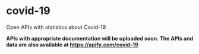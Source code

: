 # covid-19
Open APIs with statistics about Covid-19

**APIs with appropriate documentation will be uploaded soon. The APIs and data are also available at https://apify.com/covid-19**
